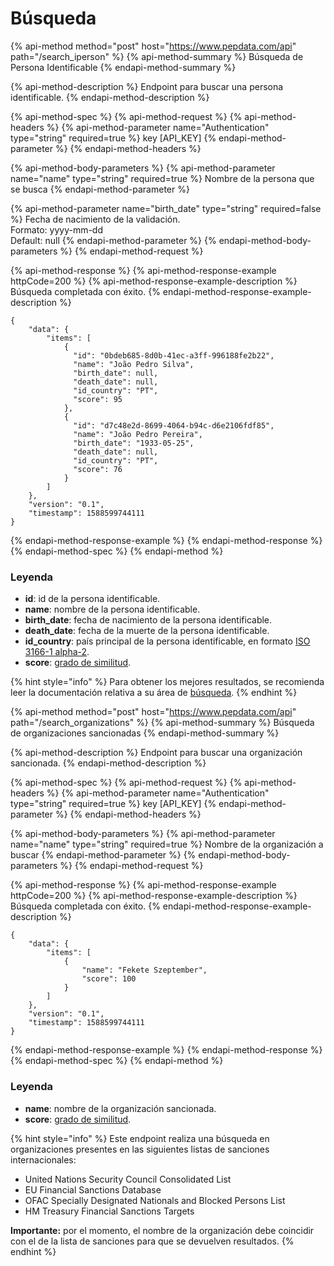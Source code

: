 # Búsqueda

{% api-method method="post" host="https://www.pepdata.com/api" path="/search\_iperson" %}
{% api-method-summary %}
Búsqueda de Persona Identificable
{% endapi-method-summary %}

{% api-method-description %}
Endpoint para buscar una persona identificable.
{% endapi-method-description %}

{% api-method-spec %}
{% api-method-request %}
{% api-method-headers %}
{% api-method-parameter name="Authentication" type="string" required=true %}
key \[API\_KEY\]
{% endapi-method-parameter %}
{% endapi-method-headers %}

{% api-method-body-parameters %}
{% api-method-parameter name="name" type="string" required=true %}
Nombre de la persona que se busca
{% endapi-method-parameter %}

{% api-method-parameter name="birth\_date" type="string" required=false %}
Fecha de nacimiento de la validación.   
Formato: yyyy-mm-dd  
Default: null
{% endapi-method-parameter %}
{% endapi-method-body-parameters %}
{% endapi-method-request %}

{% api-method-response %}
{% api-method-response-example httpCode=200 %}
{% api-method-response-example-description %}
Búsqueda completada con éxito.
{% endapi-method-response-example-description %}

```
{
    "data": {
        "items": [
            {
              "id": "0bdeb685-8d0b-41ec-a3ff-996188fe2b22",
              "name": "João Pedro Silva",
              "birth_date": null,
              "death_date": null,
              "id_country": "PT",
              "score": 95
            },
            {
              "id": "d7c48e2d-8699-4064-b94c-d6e2106fdf85",
              "name": "João Pedro Pereira",
              "birth_date": "1933-05-25",
              "death_date": null,
              "id_country": "PT",
              "score": 76
            }
        ]
    },
    "version": "0.1",
    "timestamp": 1588599744111
}
```
{% endapi-method-response-example %}
{% endapi-method-response %}
{% endapi-method-spec %}
{% endapi-method %}

### Leyenda

* **id**: id de la persona identificable.
* **name**: nombre de la persona identificable.
* **birth\_date**: fecha de nacimiento de la persona identificable.
* **death\_date**: fecha de la muerte de la persona identificable.
* **id\_country**: país principal de la persona identificable, en formato [ISO 3166-1 alpha-2](https://en.wikipedia.org/wiki/ISO_3166-1_alpha-2).
* **score**: [grado de similitud](../glossario/glossario-aplicacao.md#grau-de-semelhanca).

{% hint style="info" %}
Para obtener los mejores resultados, se recomienda leer la documentación relativa a su área de [búsqueda](../a-aplicacao/pesquisa.md).
{% endhint %}

{% api-method method="post" host="https://www.pepdata.com/api" path="/search\_organizations" %}
{% api-method-summary %}
Búsqueda de organizaciones sancionadas
{% endapi-method-summary %}

{% api-method-description %}
Endpoint para buscar una organización sancionada.
{% endapi-method-description %}

{% api-method-spec %}
{% api-method-request %}
{% api-method-headers %}
{% api-method-parameter name="Authentication" type="string" required=true %}
key \[API\_KEY\]
{% endapi-method-parameter %}
{% endapi-method-headers %}

{% api-method-body-parameters %}
{% api-method-parameter name="name" type="string" required=true %}
Nombre de la organización a buscar
{% endapi-method-parameter %}
{% endapi-method-body-parameters %}
{% endapi-method-request %}

{% api-method-response %}
{% api-method-response-example httpCode=200 %}
{% api-method-response-example-description %}
Búsqueda completada con éxito.
{% endapi-method-response-example-description %}

```
{
    "data": {
        "items": [
            {
                "name": "Fekete Szeptember",
                "score": 100
            }
        ]
    },
    "version": "0.1",
    "timestamp": 1588599744111
}
```
{% endapi-method-response-example %}
{% endapi-method-response %}
{% endapi-method-spec %}
{% endapi-method %}

### Leyenda

* **name**: nombre de la organización sancionada.
* **score**: [grado de similitud](../glossario/glossario-aplicacao.md#grau-de-semelhanca).

{% hint style="info" %}
Este endpoint realiza una búsqueda en organizaciones presentes en las siguientes listas de sanciones internacionales:

* United Nations Security Council Consolidated List
* EU Financial Sanctions Database
* OFAC Specially Designated Nationals and Blocked Persons List
* HM Treasury Financial Sanctions Targets

**Importante:** por el momento, el nombre de la organización debe coincidir con el de la lista de sanciones para que se devuelven resultados.
{% endhint %}

